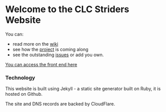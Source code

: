 # Welcome to the CLC Striders Website

You can:

* read more on the [wiki](https://github.com/ChelseaStats/striders/wiki)
* see how the [project](https://github.com/ChelseaStats/striders/projects) is coming along
* see the outstanding [issues](https://github.com/ChelseaStats/striders/issues) or add you own.

[You can access the front end here](https://striders.thechels.uk)


### Technology

This website is built using Jekyll - a static site generator built on Ruby, it is hosted on Github.

The site and DNS records are backed by CloudFlare.
